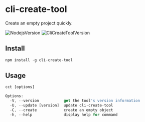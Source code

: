 # cli-create-tool

Create an empty project quickly.

![NodejsVersion](https://img.shields.io/badge/node-v14.13.1%2B-green)
![CliCreateToolVersion](https://img.shields.io/badge/cli--create--tool-v1.0.7-orange)

## Install

```js
npm install -g cli-create-tool
```

## Usage

```js
cct [options]

Options:
  -V, --version           get the tool's version information
  -U, --update [version]  update cli-create-tool
  -C, --create            create an empty object
  -h, --help              display help for command
```
